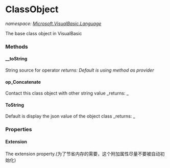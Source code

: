 ﻿
# ClassObject
_namespace: [Microsoft.VisualBasic.Language](N-Microsoft.VisualBasic.Language.md)_

The base class object in VisualBasic

### Methods

#### __toString
String source for operator
_returns: Default is using  method as provider_
#### op_Concatenate
Contact this class object with other string value
_returns: _
#### ToString
Default is display the json value of the object class
_returns: _


### Properties

#### Extension
The extension property.(为了节省内存的需要，这个附加属性尽量不要被自动初始化)

